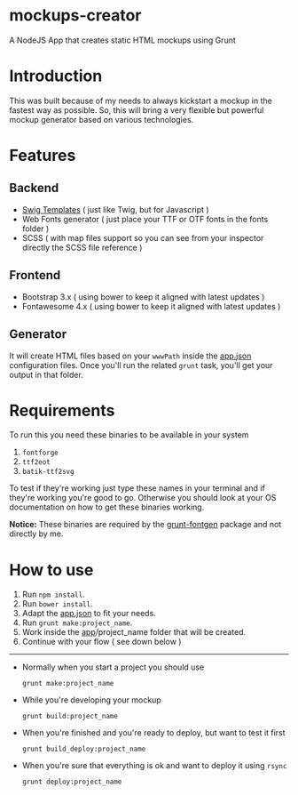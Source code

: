 mockups-creator
===============

A NodeJS App that creates static HTML mockups using Grunt

# Introduction

This was built because of my needs to always kickstart a mockup in the fastest way as possible. So, this will bring a very flexible but powerful mockup generator based on various technologies.

# Features

## Backend
- [Swig Templates](http://paularmstrong.github.io/swig/) ( just like Twig, but for Javascript )
- Web Fonts generator ( just place your TTF or OTF fonts in the fonts folder )
- SCSS ( with map files support so you can see from your inspector directly the SCSS file reference )

## Frontend
- Bootstrap 3.x ( using bower to keep it aligned with latest updates )
- Fontawesome 4.x ( using bower to keep it aligned with latest updates )

## Generator

It will create HTML files based on your `wwwPath` inside the [app.json](https://github.com/julianxhokaxhiu/mockups-creator/blob/master/app.json) configuration files. Once you'll run the related `grunt` task, you'll get your output in that folder.

# Requirements

To run this you need these binaries to be available in your system

1. `fontforge`
2. `ttf2eot`
3. `batik-ttf2svg`

To test if they're working just type these names in your terminal and if they're working you're good to go.
Otherwise you should look at your OS documentation on how to get these binaries working.

**Notice:** These binaries are required by the [grunt-fontgen](https://github.com/agentk/grunt-fontgen) package and not directly by me.

# How to use

1. Run `npm install`.
2. Run `bower install`.
3. Adapt the [app.json](http) to fit your needs.
4. Run `grunt make:project_name`.
5. Work inside the [app](https://github.com/julianxhokaxhiu/mockups-creator/tree/master/app)/project_name folder that will be created.
6. Continue with your flow ( see down below )

---

- Normally when you start a project you should use
  ```
  grunt make:project_name
  ```

- While you're developing your mockup
  ```
  grunt build:project_name
  ```

- When you're finished and you're ready to deploy, but want to test it first
  ```
  grunt build_deploy:project_name
  ```

- When you're sure that everything is ok and want to deploy it using `rsync`
  ```
  grunt deploy:project_name
  ```